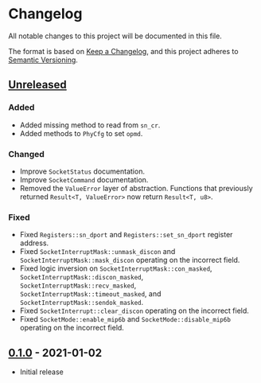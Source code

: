 # Changelog
All notable changes to this project will be documented in this file.

The format is based on [Keep a Changelog](https://keepachangelog.com/en/1.0.0/),
and this project adheres to [Semantic Versioning](https://semver.org/spec/v2.0.0.html).

## [Unreleased]
### Added
- Added missing method to read from `sn_cr`.
- Added methods to `PhyCfg` to set `opmd`.

### Changed
- Improve `SocketStatus` documentation.
- Improve `SocketCommand` documentation.
- Removed the `ValueError` layer of abstraction.
  Functions that previously returned `Result<T, ValueError>` now return
  `Result<T, u8>`.

### Fixed
- Fixed `Registers::sn_dport` and `Registers::set_sn_dport` register address.
- Fixed `SocketInterruptMask::unmask_discon` and
  `SocketInterruptMask::mask_discon` operating on the incorrect field.
- Fixed logic inversion on `SocketInterruptMask::con_masked`,
  `SocketInterruptMask::discon_masked`, `SocketInterruptMask::recv_masked`,
  `SocketInterruptMask::timeout_masked`, and `SocketInterruptMask::sendok_masked`.
- Fixed `SocketInterrupt::clear_discon` operating on the incorrect field.
- Fixed `SocketMode::enable_mip6b` and `SocketMode::disable_mip6b` operating on
  the incorrect field.

## [0.1.0] - 2021-01-02
- Initial release

[Unreleased]: https://github.com/newAM/w5500-ll-rs/compare/v0.1.0...HEAD
[0.1.0]: https://github.com/newAM/w5500-ll-rs/releases/tag/v0.1.0
